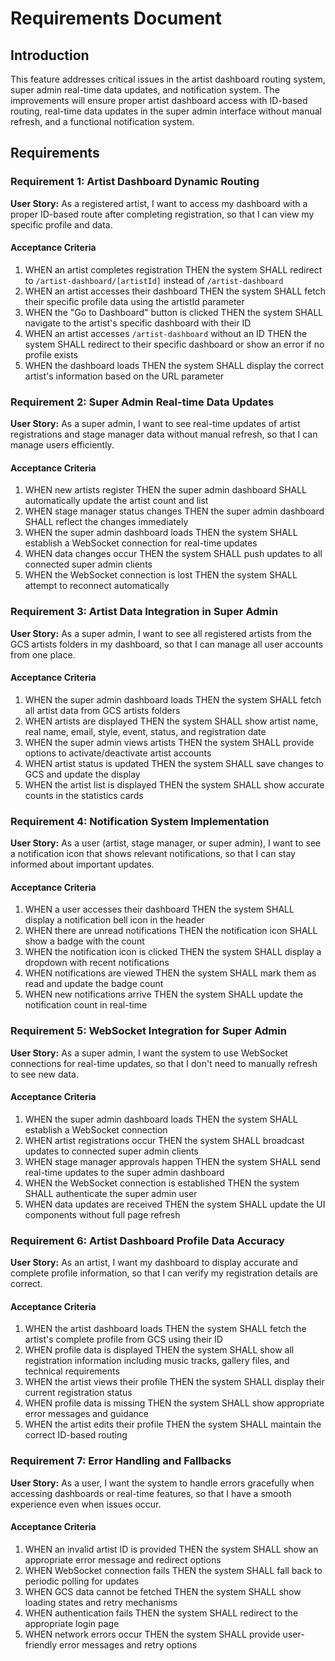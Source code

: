 # Requirements Document

## Introduction

This feature addresses critical issues in the artist dashboard routing system, super admin real-time data updates, and notification system. The improvements will ensure proper artist dashboard access with ID-based routing, real-time data updates in the super admin interface without manual refresh, and a functional notification system.

## Requirements

### Requirement 1: Artist Dashboard Dynamic Routing

**User Story:** As a registered artist, I want to access my dashboard with a proper ID-based route after completing registration, so that I can view my specific profile and data.

#### Acceptance Criteria

1. WHEN an artist completes registration THEN the system SHALL redirect to `/artist-dashboard/[artistId]` instead of `/artist-dashboard`
2. WHEN an artist accesses their dashboard THEN the system SHALL fetch their specific profile data using the artistId parameter
3. WHEN the "Go to Dashboard" button is clicked THEN the system SHALL navigate to the artist's specific dashboard with their ID
4. WHEN an artist accesses `/artist-dashboard` without an ID THEN the system SHALL redirect to their specific dashboard or show an error if no profile exists
5. WHEN the dashboard loads THEN the system SHALL display the correct artist's information based on the URL parameter

### Requirement 2: Super Admin Real-time Data Updates

**User Story:** As a super admin, I want to see real-time updates of artist registrations and stage manager data without manual refresh, so that I can manage users efficiently.

#### Acceptance Criteria

1. WHEN new artists register THEN the super admin dashboard SHALL automatically update the artist count and list
2. WHEN stage manager status changes THEN the super admin dashboard SHALL reflect the changes immediately
3. WHEN the super admin dashboard loads THEN the system SHALL establish a WebSocket connection for real-time updates
4. WHEN data changes occur THEN the system SHALL push updates to all connected super admin clients
5. WHEN the WebSocket connection is lost THEN the system SHALL attempt to reconnect automatically

### Requirement 3: Artist Data Integration in Super Admin

**User Story:** As a super admin, I want to see all registered artists from the GCS artists folders in my dashboard, so that I can manage all user accounts from one place.

#### Acceptance Criteria

1. WHEN the super admin dashboard loads THEN the system SHALL fetch all artist data from GCS artists folders
2. WHEN artists are displayed THEN the system SHALL show artist name, real name, email, style, event, status, and registration date
3. WHEN the super admin views artists THEN the system SHALL provide options to activate/deactivate artist accounts
4. WHEN artist status is updated THEN the system SHALL save changes to GCS and update the display
5. WHEN the artist list is displayed THEN the system SHALL show accurate counts in the statistics cards

### Requirement 4: Notification System Implementation

**User Story:** As a user (artist, stage manager, or super admin), I want to see a notification icon that shows relevant notifications, so that I can stay informed about important updates.

#### Acceptance Criteria

1. WHEN a user accesses their dashboard THEN the system SHALL display a notification bell icon in the header
2. WHEN there are unread notifications THEN the notification icon SHALL show a badge with the count
3. WHEN the notification icon is clicked THEN the system SHALL display a dropdown with recent notifications
4. WHEN notifications are viewed THEN the system SHALL mark them as read and update the badge count
5. WHEN new notifications arrive THEN the system SHALL update the notification count in real-time

### Requirement 5: WebSocket Integration for Super Admin

**User Story:** As a super admin, I want the system to use WebSocket connections for real-time updates, so that I don't need to manually refresh to see new data.

#### Acceptance Criteria

1. WHEN the super admin dashboard loads THEN the system SHALL establish a WebSocket connection
2. WHEN artist registrations occur THEN the system SHALL broadcast updates to connected super admin clients
3. WHEN stage manager approvals happen THEN the system SHALL send real-time updates to the super admin dashboard
4. WHEN the WebSocket connection is established THEN the system SHALL authenticate the super admin user
5. WHEN data updates are received THEN the system SHALL update the UI components without full page refresh

### Requirement 6: Artist Dashboard Profile Data Accuracy

**User Story:** As an artist, I want my dashboard to display accurate and complete profile information, so that I can verify my registration details are correct.

#### Acceptance Criteria

1. WHEN the artist dashboard loads THEN the system SHALL fetch the artist's complete profile from GCS using their ID
2. WHEN profile data is displayed THEN the system SHALL show all registration information including music tracks, gallery files, and technical requirements
3. WHEN the artist views their profile THEN the system SHALL display their current registration status
4. WHEN profile data is missing THEN the system SHALL show appropriate error messages and guidance
5. WHEN the artist edits their profile THEN the system SHALL maintain the correct ID-based routing

### Requirement 7: Error Handling and Fallbacks

**User Story:** As a user, I want the system to handle errors gracefully when accessing dashboards or real-time features, so that I have a smooth experience even when issues occur.

#### Acceptance Criteria

1. WHEN an invalid artist ID is provided THEN the system SHALL show an appropriate error message and redirect options
2. WHEN WebSocket connection fails THEN the system SHALL fall back to periodic polling for updates
3. WHEN GCS data cannot be fetched THEN the system SHALL show loading states and retry mechanisms
4. WHEN authentication fails THEN the system SHALL redirect to the appropriate login page
5. WHEN network errors occur THEN the system SHALL provide user-friendly error messages and retry options
